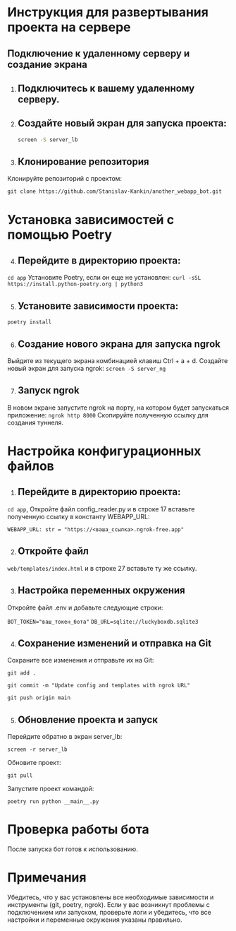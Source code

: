 # Инструкция для развертывания проекта на сервере

## Подключение к удаленному серверу и создание экрана

1) ## Подключитесь к вашему удаленному серверу.
2) ## Создайте новый экран для запуска проекта:
   ```sh
   screen -S server_lb

3) ## Клонирование репозитория
Клонируйте репозиторий с проектом:

```git clone https://github.com/Stanislav-Kankin/another_webapp_bot.git```

# Установка зависимостей с помощью Poetry


4) ## Перейдите в директорию проекта:
```cd app```
Установите Poetry, если он еще не установлен:
```curl -sSL https://install.python-poetry.org | python3```

5) ## Установите зависимости проекта:
```poetry install```

6) ## Создание нового экрана для запуска ngrok
Выйдите из текущего экрана комбинацией клавиш Ctrl + a + d.
Создайте новый экран для запуска ngrok:
```screen -S server_ng```

7) ## Запуск ngrok
В новом экране запустите ngrok на порту, на котором будет запускаться приложение:
```ngrok http 8000```
Скопируйте полученную ссылку для создания туннеля.

# Настройка конфигурационных файлов
1) ## Перейдите в директорию проекта:
```cd app```, Откройте файл 
config_reader.py и в строке 17 вставьте полученную ссылку в константу WEBAPP_URL:

```WEBAPP_URL: str = "https://<ваша_ссылка>.ngrok-free.app"```

2) ## Откройте файл
```web/templates/index.html``` и в строке 27 вставьте ту же ссылку.

3) ## Настройка переменных окружения
Откройте файл .env и добавьте следующие строки:

```BOT_TOKEN="ваш_токен_бота"```
```DB_URL=sqlite://luckyboxdb.sqlite3```

4) ## Сохранение изменений и отправка на Git
Сохраните все изменения и отправьте их на Git:

```git add .```

```git commit -m "Update config and templates with ngrok URL"```

```git push origin main```

5) ## Обновление проекта и запуск
Перейдите обратно в экран server_lb:

```screen -r server_lb```

Обновите проект:

```git pull```

Запустите проект командой:

```poetry run python __main__.py```

# Проверка работы бота
После запуска бот готов к использованию.

# Примечания
Убедитесь, что у вас установлены все необходимые зависимости и инструменты (git, poetry, ngrok).
Если у вас возникнут проблемы с подключением или запуском, проверьте логи и убедитесь, что все настройки и переменные окружения указаны правильно.